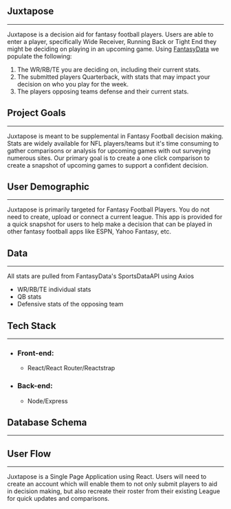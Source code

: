 ## Juxtapose
---
Juxtapose is a decision aid for fantasy football players. Users are able to enter a player, specifically Wide Receiver, Running Back or Tight End they might be deciding on playing in an upcoming game. Using [FantasyData](https://www.fantasydata.com) we populate the following:
1. The WR/RB/TE you are deciding on, including their current stats.
2. The submitted players Quarterback, with stats that may impact your decision on who you play for the week.
3. The players opposing teams defense and their current stats.

## Project Goals 
--- 
Juxtapose is meant to be supplemental in Fantasy Football decision making. Stats are widely available for NFL players/teams but it's time consuming to gather comparisons or analysis for upcoming games with out surveying numerous sites. Our primary goal is to create a one click comparison to create a snapshot of upcoming games to support a confident decision. 

## User Demographic
--- 
Juxtapose is primarily targeted for Fantasy Football Players. You do not need to create, upload or connect a current league. This app is provided for a quick snapshot for users to help make a decision that can be played in other fantasy football apps like ESPN, Yahoo Fantasy, etc.

## Data
--- 
All stats are pulled from FantasyData's SportsDataAPI using Axios
- WR/RB/TE individual stats
- QB stats
- Defensive stats of the opposing team

## Tech Stack
--- 
- ### Front-end: 
    - React/React Router/Reactstrap
- ### Back-end: 
    - Node/Express

## Database Schema
--- 


## User Flow
--- 
Juxtapose is a Single Page Application using React. Users will need to create an account which will enable them to not only submit players to aid in decision making, but also recreate their roster from their existing League for quick updates and comparisons.

